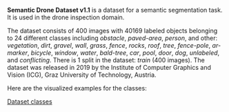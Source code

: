 **Semantic Drone Dataset v1.1** is a dataset for a semantic segmentation task. It is used in the drone inspection domain. 

The dataset consists of 400 images with 40169 labeled objects belonging to 24 different classes including *obstacle*, *paved-area*, *person*, and other: *vegetation*, *dirt*, *gravel*, *wall*, *grass*, *fence*, *rocks*, *roof*, *tree*, *fence-pole*, *ar-marker*, *bicycle*, *window*, *water*, *bald-tree*, *car*, *pool*, *door*, *dog*, *unlabeled*, and *conflicting*. There is 1 split in the dataset: *train* (400 images). The dataset was released in 2019 by the Institute of Computer Graphics and Vision (ICG), Graz University of Technology, Austria.

Here are the visualized examples for the classes:

[Dataset classes](https://github.com/dataset-ninja/semantic-drone/raw/main/visualizations/classes_preview.webm)
